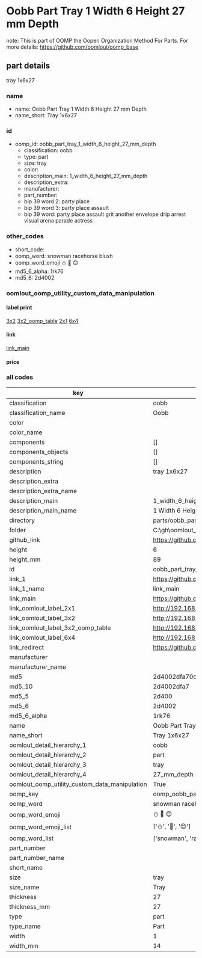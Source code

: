 # Oobb Part Tray 1 Width 6 Height 27 mm Depth  

note: This is part of OOMP the Oopen Organization Method For Parts. For more details: https://github.com/oomlout/oomp_base

##  part details
  



tray 1x6x27



### name
* name: Oobb Part Tray 1 Width 6 Height 27 mm Depth
* name_short: Tray 1x6x27 
### id
* oomp_id: oobb_part_tray_1_width_6_height_27_mm_depth
  * classification: oobb
  * type: part
  * size: tray
  * color: 
  * description_main: 1_width_6_height_27_mm_depth
  * description_extra: 
  * manufacturer: 
  * part_number: 
  * bip 39 word 2: party place
  * bip 39 word 3: party place assault
  * bip 39 word: party place assault grit another envelope drip arrest visual arena parade actress

### other_codes
* short_code: 
* oomp_word: snowman racehorse blush
* oomp_word_emoji :snowman: :racehorse: :blush:
* md5_6_alpha: 1rk76
* md5_6: 2d4002






### oomlout_oomp_utility_custom_data_manipulation
#### label print
[3x2](http://192.168.1.245:1112/?label=oomp%201rk76)
[3x2_oomp_table](http://192.168.1.108:1112/?label=oomp%201rk76)
[2x1](http://192.168.1.242:1112/?label=oomp%201rk76)
[6x4](http://192.168.1.55:1112/?label=oomp%201rk76)    

#### link

[link_main](https://github.com/oomlout/oomlout_oobb_version_4_generated_parts/tree/main/navigation_oomp/oobb/part/tray/1_width_6_height_27_mm_depth/part)                              

#### price







### all codes 
| key | value |  
| --- | --- |  
| classification | oobb |  
| classification_name | Oobb |  
| color |  |  
| color_name |  |  
| components | [] |  
| components_objects | [] |  
| components_string | [] |  
| description | tray 1x6x27 |  
| description_extra |  |  
| description_extra_name |  |  
| description_main | 1_width_6_height_27_mm_depth |  
| description_main_name | 1 Width 6 Height 27 mm Depth |  
| directory | parts/oobb_part_tray_1_width_6_height_27_mm_depth |  
| folder | C:\gh\oomlout_oobb_version_4_generated_parts\parts\oobb_part_tray_1_width_6_height_27_mm_depth |  
| github_link | https://github.com/oomlout/oomlout_oomp_part_src/tree/main/parts/oobb_part_tray_1_width_6_height_27_mm_depth |  
| height | 6 |  
| height_mm | 89 |  
| id | oobb_part_tray_1_width_6_height_27_mm_depth |  
| link_1 | https://github.com/oomlout/oomlout_oobb_version_4_generated_parts/tree/main/navigation_oomp/oobb/part/tray/1_width_6_height_27_mm_depth/part |  
| link_1_name | link_main |  
| link_main | https://github.com/oomlout/oomlout_oobb_version_4_generated_parts/tree/main/navigation_oomp/oobb/part/tray/1_width_6_height_27_mm_depth/part |  
| link_oomlout_label_2x1 | http://192.168.1.242:1112/?label=oomp%201rk76 |  
| link_oomlout_label_3x2 | http://192.168.1.245:1112/?label=oomp%201rk76 |  
| link_oomlout_label_3x2_oomp_table | http://192.168.1.108:1112/?label=oomp%201rk76 |  
| link_oomlout_label_6x4 | http://192.168.1.55:1112/?label=oomp%201rk76 |  
| link_redirect | https://github.com/oomlout/oomlout_oobb_version_4_generated_parts/tree/main/parts/oobb_tray_01_06_27 |  
| manufacturer |  |  
| manufacturer_name |  |  
| md5 | 2d4002dfa70c68652f04c66a1b297504 |  
| md5_10 | 2d4002dfa7 |  
| md5_5 | 2d400 |  
| md5_6 | 2d4002 |  
| md5_6_alpha | 1rk76 |  
| name | Oobb Part Tray 1 Width 6 Height 27 mm Depth |  
| name_short | Tray 1x6x27  |  
| oomlout_detail_hierarchy_1 | oobb |  
| oomlout_detail_hierarchy_2 | part |  
| oomlout_detail_hierarchy_3 | tray |  
| oomlout_detail_hierarchy_4 | 27_mm_depth |  
| oomlout_oomp_utility_custom_data_manipulation | True |  
| oomp_key | oomp_oobb_part_tray_1_width_6_height_27_mm_depth |  
| oomp_word | snowman racehorse blush |  
| oomp_word_emoji | :snowman: :racehorse: :blush: |  
| oomp_word_emoji_list | [':snowman:', ':racehorse:', ':blush:'] |  
| oomp_word_list | ['snowman', 'racehorse', 'blush'] |  
| part_number |  |  
| part_number_name |  |  
| short_name |  |  
| size | tray |  
| size_name | Tray |  
| thickness | 27 |  
| thickness_mm | 27 |  
| type | part |  
| type_name | Part |  
| width | 1 |  
| width_mm | 14 |  
